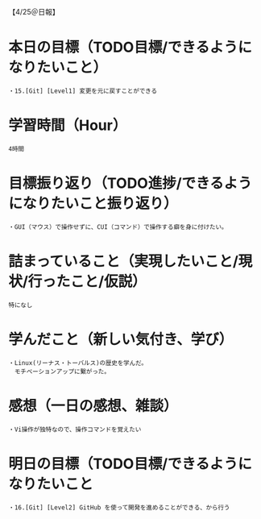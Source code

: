 【4/25＠日報】
# 本日の目標（TODO目標/できるようになりたいこと）
    ・15.[Git] [Level1] 変更を元に戻すことができる
# 学習時間（Hour）
    4時間
# 目標振り返り（TODO進捗/できるようになりたいこと振り返り）
    ・GUI（マウス）で操作せずに、CUI（コマンド）で操作する癖を身に付けたい。
# 詰まっていること（実現したいこと/現状/行ったこと/仮説）
    特になし
# 学んだこと（新しい気付き、学び）
    ・Linux(リーナス・トーバルス)の歴史を学んだ。
    　モチベーションアップに繋がった。
# 感想（一日の感想、雑談）
    ・Vi操作が独特なので、操作コマンドを覚えたい
# 明日の目標（TODO目標/できるようになりたいこと
    ・16.[Git] [Level2] GitHub を使って開発を進めることができる、から行う
